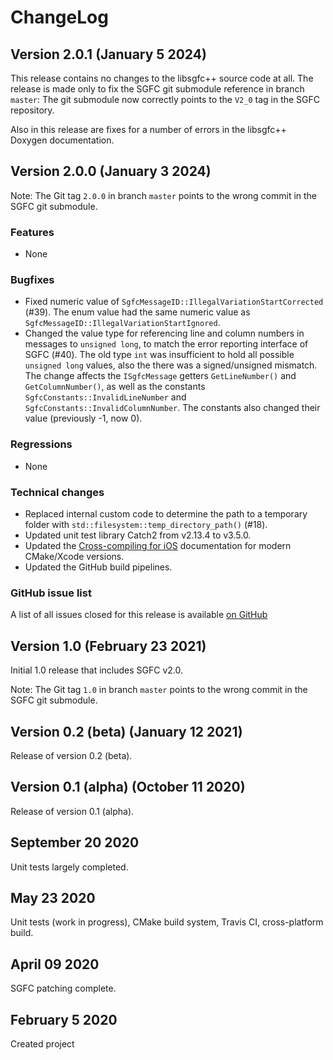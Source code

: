 # ChangeLog

## Version 2.0.1 (January 5 2024)

This release contains no changes to the libsgfc++ source code at all. The release is made only to fix the SGFC git submodule reference in branch `master`: The git submodule now correctly points to the `V2_0` tag in the SGFC repository.

Also in this release are fixes for a number of errors in the libsgfc++ Doxygen documentation.

## Version 2.0.0 (January 3 2024)

Note: The Git tag `2.0.0` in branch `master` points to the wrong commit in the SGFC git submodule.

### Features

- None

### Bugfixes

- Fixed numeric value of `SgfcMessageID::IllegalVariationStartCorrected` (#39). The enum value had the same numeric value as `SgfcMessageID::IllegalVariationStartIgnored`.
- Changed the value type for referencing line and column numbers in messages to `unsigned long`, to match the error reporting interface of SGFC (#40). The old type `int` was insufficient to hold all possible `unsigned long` values, also the there was a signed/unsigned mismatch. The change affects the `ISgfcMessage` getters `GetLineNumber()` and `GetColumnNumber()`, as well as the constants `SgfcConstants::InvalidLineNumber` and `SgfcConstants::InvalidColumnNumber`. The constants also changed their value (previously -1, now 0).

### Regressions

- None

### Technical changes

- Replaced internal custom code to determine the path to a temporary folder with `std::filesystem::temp_directory_path()` (#18).
- Updated unit test library Catch2 from v2.13.4 to v3.5.0.
- Updated the [Cross-compiling for iOS](Build.md#cross-compiling-for-ios) documentation for modern CMake/Xcode versions.
- Updated the GitHub build pipelines.

### GitHub issue list

A list of all issues closed for this release is available [on GitHub](https://github.com/herzbube/libsgfcplusplus/milestone/4?closed=1)


## Version 1.0 (February 23 2021)

Initial 1.0 release that includes SGFC v2.0.

Note: The Git tag `1.0` in branch `master` points to the wrong commit in the SGFC git submodule.

## Version 0.2 (beta) (January 12 2021)

Release of version 0.2 (beta).

## Version 0.1 (alpha) (October 11 2020)

Release of version 0.1 (alpha).

## September 20 2020

Unit tests largely completed.

## May 23 2020

Unit tests (work in progress), CMake build system, Travis CI, cross-platform build.

## April 09 2020

SGFC patching complete.

## February 5 2020

Created project
